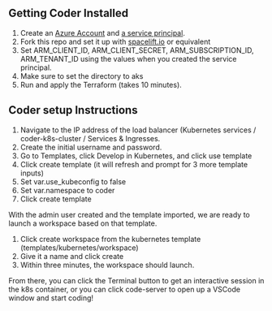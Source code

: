 ## Getting Coder Installed

1. Create an [Azure Account](https://portal.azure.com/) and [a service principal](https://docs.spacelift.io/integrations/cloud-providers/azure#create-a-service-principal).
2. Fork this repo and set it up with [spacelift.io](https://spacelift.io/) or equivalent
3. Set ARM_CLIENT_ID, ARM_CLIENT_SECRET, ARM_SUBSCRIPTION_ID, ARM_TENANT_ID using the values when you created the service principal.
4. Make sure to set the directory to aks
4. Run and apply the Terraform (takes 10 minutes).

## Coder setup Instructions

1. Navigate to the IP address of the load balancer (Kubernetes services / coder-k8s-cluster / Services & Ingresses.
2. Create the initial username and password.
3. Go to Templates, click Develop in Kubernetes, and click use template
4. Click create template (it will refresh and prompt for 3 more template inputs)
5. Set var.use_kubeconfig to false 
6. Set var.namespace to coder
6. Click create template

With the admin user created and the template imported, we are ready to launch a workspace based on that template.

1. Click create workspace from the kubernetes template (templates/kubernetes/workspace)
2. Give it a name and click create
3. Within three minutes, the workspace should launch.

From there, you can click the Terminal button to get an interactive session in the k8s container, or you can click code-server to open up a VSCode window and start coding!
